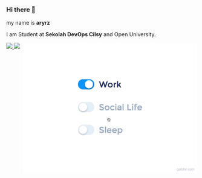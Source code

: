 ### Hi there 👋

my name is **aryrz**

I am Student at **Sekolah DevOps Cilsy** and Open University.

<!-- gif Image -->
<img src="https://github.com/aryrz/aryrz/blob/master/life_balance.gif" alt="side Image" align="right" width="460" height="auto" />

   <p align="left">
    <a href="https://github.com/aryrz">
      <img height="180em" src="https://github-readme-stats-eight-theta.vercel.app/api?username=aryrz&show_icons=true&theme=algolia&include_all_commits=true&count_private=true"/>
      <img height="180em" src="https://github-readme-stats-eight-theta.vercel.app/api/top-langs/?username=aryrz&layout=compact&langs_count=8&theme=algolia"/>
    </a>
    </p>
